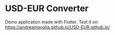# USD-EUR Converter
Demo application made with Flutter.
Test it on: https://andreaingoglia.github.io/USD-EUR.github.io/

